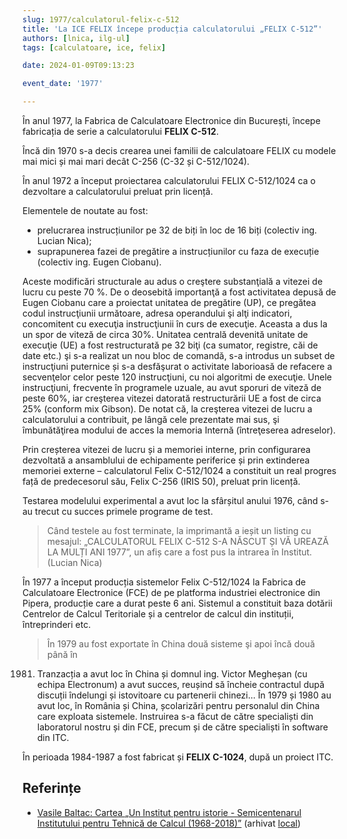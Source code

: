 ```yaml
---
slug: 1977/calculatorul-felix-c-512
title: 'La ICE FELIX începe producția calculatorului „FELIX C-512”'
authors: [lnica, ilg-ul]
tags: [calculatoare, ice, felix]

date: 2024-01-09T09:13:23

event_date: '1977'

---
```


În anul 1977, la
Fabrica de Calculatoare Electronice din București,
începe fabricația de serie a calculatorului **FELIX C-512**.

<!-- truncate -->

Încă din 1970 s-a decis crearea unei familii de calculatoare FELIX cu
modele mai mici și mai mari decât C-256 (C-32 și C-512/1024).

În anul 1972 a început proiectarea calculatorului FELIX C-512/1024
ca o dezvoltare a calculatorului preluat prin licență.

Elementele de noutate au fost:

- prelucrarea instrucțiunilor pe 32 de biți în loc de 16 biți (colectiv
ing. Lucian Nica);
- suprapunerea fazei de pregătire a instrucțiunilor cu faza de
execuție (colectiv ing. Eugen Ciobanu).

Aceste modificări structurale au adus o creştere substanţială a vitezei de
lucru cu peste 70 %. De o deosebită importanţă a fost activitatea depusă de
Eugen Ciobanu care a proiectat unitatea de pregătire (UP), ce pregătea codul
instrucţiunii următoare, adresa operandului şi alţi indicatori, concomitent
cu execuţia instrucţiunii în curs de execuţie. Aceasta a dus la un spor de viteză
de circa 30%. Unitatea centrală devenită unitate de execuţie (UE) a fost
restructurată pe 32 biţi (ca sumator, registre, căi de date etc.) şi s-a realizat
un nou bloc de comandă, s-a introdus un subset de instrucţiuni puternice și
s-a desfăşurat o activitate laborioasă de refacere a secvenţelor celor peste 120
instrucţiuni, cu noi algoritmi de execuţie. Unele instrucţiuni, frecvente în
programele uzuale, au avut sporuri de viteză de peste 60%, iar creşterea
vitezei datorată restructurării UE a fost de circa 25% (conform mix Gibson).
De notat că, la creşterea vitezei de lucru a calculatorului a contribuit, pe lângă
cele prezentate mai sus, şi îmbunătăţirea modului de acces la memoria
Internă (întreţeserea adreselor).

Prin creșterea vitezei de lucru și a memoriei interne, prin configurarea
dezvoltată a ansamblului de echipamente periferice și prin extinderea
memoriei externe – calculatorul Felix C-512/1024 a constituit un real
progres față de predecesorul său, Felix C-256 (IRIS 50), preluat prin licență.

Testarea modelului experimental a avut loc la sfârșitul anului 1976,
când s-au trecut cu succes primele programe de test.

> Când testele au fost terminate, la imprimantă a ieșit un listing cu mesajul:
„CALCULATORUL FELIX C-512 S-A NĂSCUT ȘI VĂ UREAZĂ LA MULȚI ANI 1977”,
un afiș care a fost pus la intrarea în Institut. (Lucian Nica)

În 1977 a început producția sistemelor Felix C-512/1024 la Fabrica de
Calculatoare Electronice (FCE) de pe platforma industriei electronice din
Pipera, producție care a durat peste 6 ani. Sistemul a constituit baza dotării
Centrelor de Calcul Teritoriale și a centrelor de calcul din instituții,
întreprinderi etc.

> În 1979 au fost exportate în China două sisteme şi apoi încă două până în
1981. Tranzacția a avut loc în China și domnul ing. Victor Megheșan (cu
echipa Electronum) a avut succes, reușind să încheie contractul după discuții
îndelungi și istovitoare cu partenerii chinezi… În 1979 și 1980 au avut loc, în
România și China, școlarizări pentru personalul din China care exploata
sistemele. Instruirea s-a făcut de către specialiști din laboratorul nostru și
din FCE, precum și de către specialiști în software din ITC.

În perioada 1984-1987 a fost fabricat și **FELIX C-1024**, după un proiect ITC.

## Referințe

- [Vasile Baltac: Cartea „Un Institut pentru istorie - Semicentenarul Institutului pentru Tehnică de Calcul (1968-2018)”](/amintiri/2018/vbaltac-itc50ani/) (arhivat [local](https://cronica-it.github.io/arhiva/#2018))
